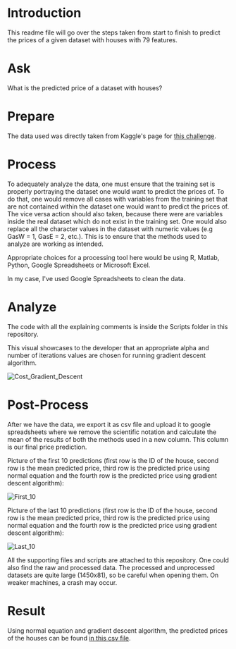 # Introduction

This readme file will go over the steps taken from start to finish to predict the prices of a given dataset with houses with 79 features. 

# Ask

What is the predicted price of a dataset with houses?

# Prepare

The data used was directly taken from Kaggle's page for [this challenge](https://www.kaggle.com/c/house-prices-advanced-regression-techniques/submit).

# Process

To adequately analyze the data, one must ensure that the training set is properly portraying the dataset one would want to predict the prices of. To do that, one would remove all cases with variables from the training set that are not contained within the dataset one would want to predict the prices of. The vice versa action should also taken, because there were are variables inside the real dataset which do not exist in the training set. One would also replace all the character values in the dataset with numeric values (e.g GasW = 1, GasE = 2, etc.). This is to ensure that the methods used to analyze are working as intended.

Appropriate choices for a processing tool here would be using R, Matlab, Python, Google Spreadsheets or Microsoft Excel.

In my case, I've used Google Spreadsheets to clean the data.

# Analyze

The code with all the explaining comments is inside the Scripts folder in this repository.

This visual showcases to the developer that an appropriate alpha and number of iterations values are chosen for running gradient descent algorithm.

![Cost_Gradient_Descent](https://github.com/VladStoyanoff/Multivariate_Linear_Regression_Problem_Solved_With_ML_Algorithms/blob/main/Visuals/Cost_Gradient_Descent.png)

# Post-Process

After we have the data, we export it as csv file and upload it to google spreadsheets where we remove the scientific notation and calculate the mean of the results of both the methods used in a new column. This column is our final price prediction.

Picture of the first 10 predictions (first row is the ID of the house, second row is the mean predicted price, third row is the predicted price using normal equation and the fourth row is the predicted price using gradient descent algorithm):

![First_10](https://github.com/VladStoyanoff/Multivariate_Linear_Regression_Problem_Solved_With_ML_Algorithms/blob/main/Visuals/First_10.png)

Picture of the last 10 predictions (first row is the ID of the house, second row is the mean predicted price, third row is the predicted price using normal equation and the fourth row is the predicted price using gradient descent algorithm):

![Last_10](https://github.com/VladStoyanoff/Multivariate_Linear_Regression_Problem_Solved_With_ML_Algorithms/blob/main/Visuals/Last_10.png) 

All the supporting files and scripts are attached to this repository. One could also find the raw and processed data. The processed and unprocessed datasets are quite large (1450x81), so be careful when opening them. On weaker machines, a crash may occur.

# Result

Using normal equation and gradient descent algorithm, the predicted prices of the houses can be found [in this csv file](https://github.com/VladStoyanoff/Multivariate_Linear_Regression_Problem_Solved_With_ML_Algorithms/blob/main/Predicted_Prices/Predicted_Prices_Result.csv).

